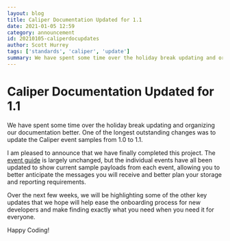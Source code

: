 ```yaml
---
layout: blog
title: Caliper Documentation Updated for 1.1
date: 2021-01-05 12:59
category: announcement
id: 20210105-caliperdocupdates
author: Scott Hurrey
tags: ['standards', 'caliper', 'update']
summary: We have spent some time over the holiday break updating and organizing our documentation better. One of the longest outstanding changes was to update the Caliper event samples from 1.0 to 1.1.
---
```


# Caliper Documentation Updated for 1.1

We have spent some time over the holiday break updating and organizing our documentation better. One of the longest outstanding changes was to update the Caliper event samples from 1.0 to 1.1. 

I am pleased to announce that we have finally completed this project. The [event guide](/standards/caliper/events/event-guide) is largely unchanged, but the individual events have all been updated to show current sample payloads from each event, allowing you to better anticipate the messages you will receive and better plan your storage and reporting requirements. 

Over the next few weeks, we will be highlighting some of the other key updates that we hope will help ease the onboarding process for new developers and make finding exactly what you need when you need it for everyone.

Happy Coding!
